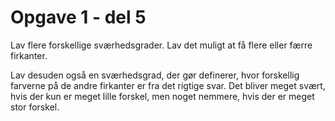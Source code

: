 # Opgave 1 - del 5

Lav flere forskellige sværhedsgrader. Lav det muligt at få flere eller færre firkanter. 

Lav desuden også en sværhedsgrad, der gør definerer, hvor forskellig farverne på de andre firkanter er fra det rigtige svar. Det bliver meget svært, hvis der kun er meget lille forskel, men noget nemmere, hvis der er meget stor forskel. 